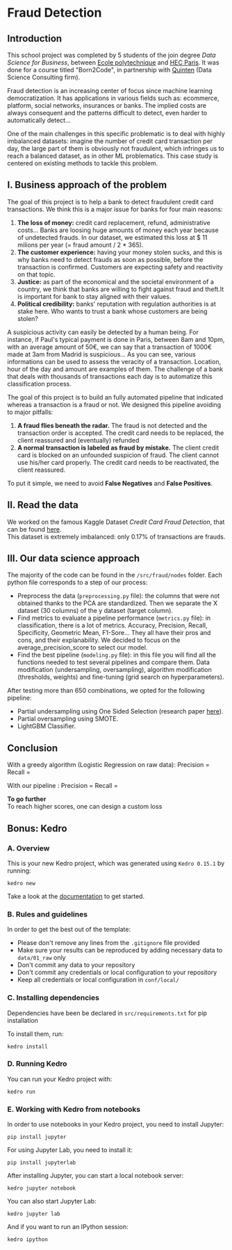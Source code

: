 # Fraud Detection

## Introduction

This school project was completed by 5 students of the join degree *Data Science for Business*, between [Ecole polytechnique](https://www.polytechnique.edu/en) and [HEC Paris](https://www.hec.edu/en). 
It was done for a course titled "Born2Code", in partnership with [Quinten](https://www.quinten-france.com/) (Data Science Consulting firm). 

Fraud detection is an increasing center of focus since machine learning democratization. It has applications in various fields such as:
ecommerce, platform, social networks, insurances or banks. The implied costs are always consequent and the
patterns difficult to detect, even harder to automatically detect…

One of the main challenges in this specific problematic is to deal with highly imbalanced
datasets: imagine the number of credit card transaction per day, the large part of them is obviously not
fraudulent, which infringes us to reach a balanced dataset, as in other ML problematics. This case study is
centered on existing methods to tackle this problem.

## I. Business approach of the problem

The goal of this project is to help a bank to detect fraudulent credit card transactions. We think this is a major issue for banks for four main reasons:
1.  **The loss of money:** credit card replacement, refund, administrative costs... Banks are loosing huge amounts of money each year because of undetected frauds. In our dataset, we estimated this loss at $ 11 milions per year (= fraud amount / 2 * 365).
2.  **The customer experience:** having your money stolen sucks, and this is why banks need to detect frauds as soon as possible, before the transaction is confirmed. Customers are expecting safety and reactivity on that topic. 
3.  **Justice:** as part of the economical and the societal environment of a country, we think that banks are willing to fight against fraud and theft.It is important for bank to stay aligned with their values. 
4.  **Political credibility:** banks' reputation with regulation authorities is at stake here. Who wants to trust a bank whose customers are being stolen?

A suspicious activity can easily be detected by a human being. 
For instance, if Paul's typical payment is done in Paris, between 8am and 10pm, with an average amount of 50€, we can say that a transaction of 1000€ made at 3am from Madrid is suspicious...
As you can see, various informations can be used to assess the veracity of a transaction. Location, hour of the day and amount are examples of them. 
The challenge of a bank that deals with thousands of transactions each day is to automatize this classification process.

The goal of this project is to build an fully automated pipeline that indicated whereas a transaction is a fraud or not. 
We designed this pipeline avoiding to major pitfalls:
1.  **A fraud flies beneath the radar.** The fraud is not detected and the transaction order is accepted. The credit card needs to be
replaced, the client reassured and (eventually) refunded
2.  **A normal transaction is labeled as fraud by mistake.** The client credit card is blocked on an unfounded suspicion of fraud. The client cannot use his/her card properly. The credit card needs to be reactivated, the client reassured. 

To put it simple, we need to avoid **False Negatives** and **False Positives**. 

## II. Read the data

We worked on the famous Kaggle Dataset *Credit Card Fraud Detection*, that can be found [here](https://www.kaggle.com/mlg-ulb/creditcardfraud).<br/>
This dataset is extremely imbalanced: only 0.17% of transactions are frauds. 

## III. Our data science approach

The majority of the code can be found in the `/src/fraud/nodes` folder.
Each python file corresponds to a step of our process:
- Preprocess the data (`preprocessing.py` file): the columns that were not obtained thanks to the PCA are standardized. Then we separate the X dataset (30 columns) of the y dataset (target column).
- Find metrics to evaluate a pipeline performance (`metrics.py` file): in classification, there is a lot of metrics. Accuracy, Precision, Recall, Specificity, Geometric Mean, F1-Sore... They all have their pros and cons, and their explanability. We decided to focus on the average_precision_score to select our model. 
- Find the best pipeline (`modeling.py` file): in this file you will find all the functions needed to test several pipelines and compare them. Data modification (undersampling, oversampling), algorithm modification (thresholds, weights) and fine-tuning (grid search on hyperparameters).

After testing more than 650 combinations, we opted for the following pipeline:
- Partial undersampling using One Sided Selection (research paper [here]( https://sci2s.ugr.es/keel/pdf/algorithm/congreso/kubat97addressing.pdf)).
- Partial oversampling using SMOTE.
- LightGBM Classifier.

## Conclusion

With a greedy algorithm (Logistic Regression on raw data):
Precision = 
Recall = 

With our pipeline : 
Precision = 
Recall = 

**To go further**<br/>
To reach higher scores, one can design a custom loss

## Bonus: Kedro

### A. Overview

This is your new Kedro project, which was generated using `Kedro 0.15.1` by running:

```
kedro new
```

Take a look at the [documentation](https://kedro.readthedocs.io) to get started.

### B. Rules and guidelines

In order to get the best out of the template:
 * Please don't remove any lines from the `.gitignore` file provided
 * Make sure your results can be reproduced by adding necessary data to `data/01_raw` only
 * Don't commit any data to your repository
 * Don't commit any credentials or local configuration to your repository
 * Keep all credentials or local configuration in `conf/local/`

### C. Installing dependencies

Dependencies have been be declared in `src/requirements.txt` for pip installation

To install them, run:

```
kedro install
```

### D. Running Kedro

You can run your Kedro project with:

```
kedro run
```


### E. Working with Kedro from notebooks

In order to use notebooks in your Kedro project, you need to install Jupyter:

```
pip install jupyter
```

For using Jupyter Lab, you need to install it:

```
pip install jupyterlab
```

After installing Jupyter, you can start a local notebook server:

```
kedro jupyter notebook
```

You can also start Jupyter Lab:

```
kedro jupyter lab
```

And if you want to run an IPython session:

```
kedro ipython
```
